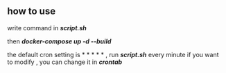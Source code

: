 ## how to use

write command in    ***script.sh***

then    ***docker-compose up -d --build***

the default cron setting is * * * * * , run ***script.sh*** every minute
if you want to modify , you can change it in ***crontab***